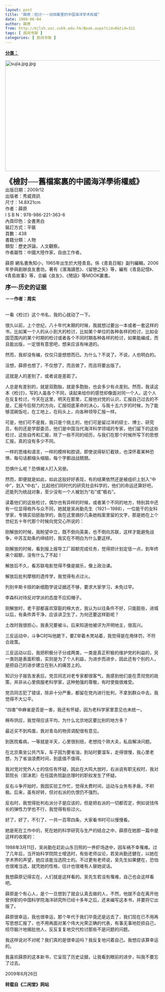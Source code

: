 ```yaml
---
layout: post
title: "薛原：检讨－－旧档案里的中国海洋学术权威"
date: 1989-06-04
author: 薛原
from: http://mjlsh.usc.cuhk.edu.hk/Book.aspx?cid=8&tid=311
tags: [ 民间书架 ]
categories: [ 民间书架 ]
---
```


<div style="margin: 15px 10px 10px 0px;">
 <div>
  <span id="ctl00_ContentPlaceHolder1_chapter1_SubjectLabel" style="font-weight:bold;text-decoration:underline;">
   分类：
  </span>
 </div>
 <p>
  <p>
   <strong>
   </strong>
  </p>
  <img align="top" alt="sujia.jpg.jpg" border="0" height="354" src="http://mjlsh.usc.cuhk.edu.hk/medias/contents/311/sujia.jpg.jpg" width="590"/>
  <p>
  </p>
  <p>
   <strong>
    <font size="5">
     《檢討──舊檔案裏的中國海洋學術權威》
    </font>
   </strong>
   <br/>
   出版日期：2009/12
   <br/>
   出版者：秀威資訊
   <br/>
   尺寸：14.8X21cm
   <br/>
   作者：薛原
   <br/>
   I S B N：978-986-221-363-6
   <br/>
   內頁印色：全書黑白
   <br/>
   裝訂方式：平裝
   <br/>
   頁數：438
   <br/>
   書籍分類：人物
   <br/>
   類型：歷史評論，人文觀察。
   <br/>
   作者屬性：中國大陸作家，自由工作者。
  </p>
  <p>
   薛原 網名書魚知小，1965年出生於大陸青島。係《青島日報》副刊編輯，2006年參與創辦良友書坊。著有《濱海讀思》、《留戀之矢》等，編有《青島記憶》、《青島故事》等，合編《良友》、《閒話》等MOOK叢書。
  </p>
  <p>
  </p>
  <p>
   <strong>
    <font size="4">
     序一·历史的证据
    </font>
   </strong>
  </p>
  <p>
   <strong>
    －－作者：周实
   </strong>
  </p>
  <p>
   <br/>
   一看《检讨》这个书名，我的心就动了一下。
  </p>
  <p>
   很久以前，上个世纪，八十年代末期的时候，我就想过要出一本或者一套这样的书，比如某一个人的从小到大的检讨，比如某个单位的各种各样的检讨，比如全国范围内的某个时期的检讨或者各个不同时期各种各样的检讨，如果能编成，而且能出版，一定很有意思吧，想来应该有味道的。
  </p>
  <p>
   然而，我却没有编，仅仅只是想想而已。为什么？不说了。不说，人也明白的。
  </p>
  <p>
   没想，薛原也想了，不仅想了，而且做了，而且将要出版了。
  </p>
  <p>
   这就是人的差别了，或者说是差距了。
  </p>
  <p>
   人总是有差别的，就是双胞胎，就是多胞胎，也会多少有点差别。然而，我读这本《检讨》，写的人虽各个不同，读起来给你的感觉却像面对同一个人，这个人在反复检讨，今天在这里，明天在那里，汇报他对党的认识，汇报自己过去的不是，汇报今后努力的方向，汇报彻底革命的决心，与我十五六岁的时候，为了能够混碗饭吃，在工地上，在码头上，向各种领导汇报一样。
  </p>
  <p>
   可是，他们可不是我，我只是个挑土的，他们可是留过洋的硕士、博士、研究员，有的还是学部委员，他们是中国当代海洋科学领域的专家，他们留下的这些检讨，这些自传和汇报，除了一些不同的经历，与我们在那个时候所写下的思想汇报，真的没有多少不同。
  </p>
  <p>
   一样的思维和语言，一样的模样和腔调，即使说得斩钉截铁，也深怀着某种恐惧，每句话都缩头缩脑，每个字都战战兢兢。
  </p>
  <p>
   恐惧什么呢？恐惧被人打入另册。
  </p>
  <p>
   然而，即便就是如此，如此这般好好表现，有的结果依然还是被组织上划入“中中”，划入“中右”，比起他们同时代的研究社会科学的，他们的命运还算好吧，还能列为统战对象，至少没有一个人被划为“右”或“极右”。
  </p>
  <p>
   读着他们的这些检讨，偶尔也有异样的时候，或者某个不同的地方，特别其中还有一位显得格外与众不同，她就是吴尚勤先生（1921－1988），一位能干的女科学家，专搞实验胚胎学的，我在这里摘抄几条她档案里留的文字，那是她在上个世纪五十年代那个时候向党交心所说的：
  </p>
  <p>
   刚解放的时候，我盼望中立，既不倒向英美，也不倒向苏联，这样才能避免战争，中苏互助条约缔结时，我实在不明白为什么要这样。
  </p>
  <p>
   刚解放的时候，看到报上报导工厂超额完成任务，觉得把计划定低一点，到年终来个超额，没有什么了不起！
  </p>
  <p>
   解放后不久，看苏联电影觉得不像是娱乐，像上政治课。
  </p>
  <p>
   解放后批判摩根的遗传学，我觉得有点过火。
  </p>
  <p>
   列别辛斯卡娅的新细胞学说证据还不够，要求大家学习，未免过早。
  </p>
  <p>
   李森科对待反对学派的态度不应扣帽子。
  </p>
  <p>
   刚解放时，老干部都喜欢穿脏的棉大衣，我认为以往条件不好，只能脏些，进城以后，有条件弄干净，应该讲卫生了，为何还要这样脏呢？
  </p>
  <p>
   土改时我很担心，我表兄要被斗。后来知道他被评为开明地主，很高兴。
  </p>
  <p>
   三反运动中，斗争C时叫他跪下，要Z举着木凳站着，我觉得是在用体罚，不符合政策。
  </p>
  <p>
   三反运动以后，我把积极分子分成两类，一类是真正积极的维护党的利益的，另一类则是表面积极，实则是为了个人利益，为进步而进步，因此还有个别的人，是把自己的进步建立在别人的痛苦上的。
  </p>
  <p>
   知识分子报告发表后，党员同志对老专家都很客气，我感到他们是在贯彻党的政策，并非从心里佩服老科学家，这种勉强的尊敬，有时使我很难受。
  </p>
  <p>
   党员同志犯了错误，除非十分严重，都留在党内进行批判，不拿到群众中去，我觉得不大公平。
  </p>
  <p>
   “四害”中麻雀是否是一害，我还有怀疑，因为老科学家里意见也未统一。
  </p>
  <p>
   棉布供应，我觉得应该平均，为什么北京地区要比别的地方多？
  </p>
  <p>
   最近买不到鸡蛋，我对青岛的物资调配很有意见。
  </p>
  <p>
   到医院看病，一等就是半天，心里很别扭，老想找个熟大夫，私自解决问题。
  </p>
  <p>
   在北京乘坐公共汽车，车子因为要省油，到站时要溜车，走得很慢，我心里老想，为了省油浪费时间，到底值不值得。
  </p>
  <p>
   我对党对党外人士的信任有怀疑，因此在大鸣大放时，右派说有职无权时，我对郭院长（郭沫若）在任国务院副总理时的职权发生了怀疑。
  </p>
  <p>
   反右斗争开始时，我因实验工作忙，觉得太费时间，运动与业务有矛盾，不积极。后来，虽有好转，但对右派的仇恨仍不强烈。
  </p>
  <p>
   反右时，我觉得批判右派分子是应该的，但是把右派的一切都否定，例如说钱伟长的弹性力学也不行，我觉得有些过火。
  </p>
  <p>
   好了，好了，不引了，一共一百零四条，大家看书时可以慢慢看。
  </p>
  <p>
   她是死在工作中的，死在她的科学研究与生产的结合之中，薛原在她那一篇中是这样的收尾的：
  </p>
  <p>
   1988年3月11日，吴尚勤在赶赴山东日照的一养虾场途中，因车祸不幸罹难。过了几年后，当开始科学院院士增选时，有些老师议论，若吴尚勤还健在，以她在学术界的声望，她应该能当选院士的。不过更有老师说，吴先生如果健在，恐怕也很难当选，就凭她的性格，估计也很难有人替她说话。
  </p>
  <p>
   我想薛原记得实在，人们就是这样看的。吴先生若没有罹难，自己也会这样看吧。
  </p>
  <p>
   薛原是个有心人，是个一旦想到了就会认真去做的人，不然，他就不会在离开他曾供职的中国科学院海洋研究所已经十多年之后，还来编写这本书，并要将它出版了。
  </p>
  <p>
   薛原很幸运，我也很幸运，那个年代于我们毕竟还是远去了，我们现在已不用再写思想汇报了，也不用再面对某个伟大光荣正确的代表，有事无事地贬损自己，绞尽脑汁地揭批他人，反反复复地交代检讨那些不是问题的问题。
  </p>
  <p>
   我这样说对不对呢？我们真的是很幸运吗？我反复地问着自己。我想应该算幸运的。
  </p>
  <p>
   我喜欢薛原的这本新书，它呈现了历史证据，让我看到眼前的进步，叫我不要忘了过去。
  </p>
  <p>
   2009年6月26日
  </p>
  <p>
   <strong>
    转载自《二闲堂》网站
   </strong>
  </p>
 </p>
</div>

